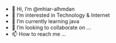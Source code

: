 - 👋 Hi, I’m @mhiar-alhmdan
- 👀 I’m interested in Technology & Internet 
- 🌱 I’m currently learning java
- 💞️ I’m looking to collaborate on ...
- 📫 How to reach me ...

<!---
mhiar-alhmdan/mhiar-alhmdan is a ✨ special ✨ repository because its `README.md` (this file) appears on your GitHub profile.
You can click the Preview link to take a look at your changes.
--->
